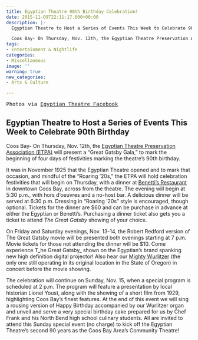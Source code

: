 ```yaml
---
title: Egyptian Theatre 90th Birthday Celebration!
date: 2015-11-09T22:11:17.000+00:00
description: |-
  Egyptian Theatre to Host a Series of Events This Week to Celebrate 90th Birthday

  Coos Bay- On Thursday, Nov. 12th, the Egyptian Theatre Preservation Association (ETPA) will present a "Great Gatsby Gala," to mark the beginning of four days of festivities marking the theatre's 90th birthday.
tags:
- Entertainment & Nightlife
categories:
- Miscellaneous
image: ''
warning: true
new_categories:
- Arts & Culture

---
```

<pre>Photos via <a href="https://www.facebook.com/EGYPTIAN-THEATRE-COOS-BAY-233578989050/?fref=photo" target="_blank">Egyptian Theatre Facebook</a></pre>

## **Egyptian Theatre to Host a Series of Events This Week to Celebrate 90th Birthday**

Coos Bay- On Thursday, Nov. 12th, the <a href="http://egyptiantheatreoregon.com/" target="_blank">Egyptian Theatre Preservation Association (ETPA)</a> will present a “Great Gatsby Gala,” to mark the beginning of four days of festivities marking the theatre’s 90th birthday.

It was in November 1925 that the Egyptian Theatre opened and to mark that occasion, and mindful of the “Roaring ’20s,” the ETPA will hold celebration festivities that will begin on Thursday, with a dinner at <a href="http://benettis.com/" target="_blank">Benetti’s Restaurant</a> in downtown Coos Bay, across from the theatre. The evening will begin at 5:30 p.m., with hors d’oeuvres and a no-host bar. A delicious dinner will be served at 6:30 p.m. Dressing in “Roaring ’20s” style is encouraged, though optional. Tickets for the dinner are $60 and can be purchase in advance at either the Egyptian or Benetti’s. Purchasing a dinner ticket also gets you a ticket to attend _The Great Gatsby_ showing of your choice.

On Friday and Saturday evenings, Nov. 13-14, the Robert Redford version of The Great Gatsby movie will be presented both evenings starting at 7 p.m. Movie tickets for those not attending the dinner will be $10. Come experience T_he Great Gatsby_ shown on the Egyptian’s brand spanking new high definition digital projector! Also hear our <a href="http://egyptiantheatreoregon.com/wurlitzer-orchesta/" target="_blank">Mighty Wurlitzer</a> (the only one still operating in its original location in the State of Oregon) in concert before the movie showing.

The celebration will continue on Sunday, Nov. 15, when a special program is scheduled at 2 p.m. The program will feature a presentation by local historian Lionel Youst, along with the showing of a short film from 1929, highlighting Coos Bay’s finest features. At the end of this event we will sing a rousing version of Happy Birthday accompanied by our Wurlitzer organ and unveil and serve a very special birthday cake prepared for us by Chef Frank and his North Bend high school culinary students. All are invited to attend this Sunday special event (no charge) to kick off the Egyptian Theatre’s second 90 years as the Coos Bay Area’s Community Theatre!
